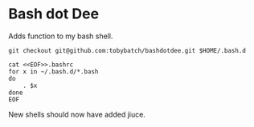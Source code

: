 # Bash dot Dee

Adds function to my bash shell.

    git checkout git@github.com:tobybatch/bashdotdee.git $HOME/.bash.d
    
    cat <<EOF>>.bashrc
    for x in ~/.bash.d/*.bash
    do
        . $x
    done
    EOF

New shells should now have added jiuce.

